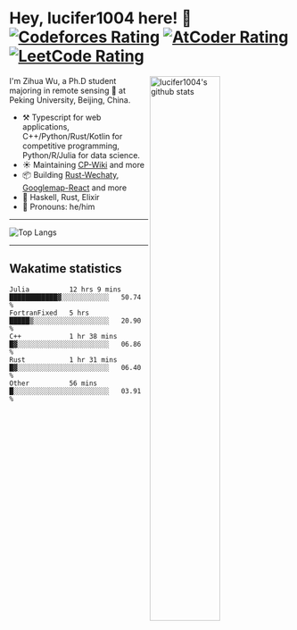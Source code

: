 # Hey, lucifer1004 here! :wave: [![Codeforces Rating](https://cp-logo.vercel.app/codeforces/lucifer1004)](https://codeforces.com/profile/lucifer1004) [![AtCoder Rating](https://cp-logo.vercel.app/atcoder/lucifer1004)](https://atcoder.jp/users/lucifer1004) [![LeetCode Rating](https://cp-logo.vercel.app/leetcode/lucifer1004)](https://leetcode-cn.com/u/lucifer1004/)

<img width="50%" align="right" alt="lucifer1004's github stats" src="https://github-readme-stats.vercel.app/api?username=lucifer1004&show_icons=true">

I'm Zihua Wu, a Ph.D student majoring in remote sensing :satellite: at Peking University, Beijing, China.

- :hammer_and_pick: Typescript for web applications, C++/Python/Rust/Kotlin for competitive programming, Python/R/Julia for data science.
- :sunny: Maintaining [CP-Wiki](https://cp-wiki.vercel.app) and more 
- :package: Building [Rust-Wechaty](https://github.com/wechaty/rust-wechaty), [Googlemap-React](https://github.com/googlemap-react/googlemap-react) and more
- :seedling: Haskell, Rust, Elixir
- :man: Pronouns: he/him

---

![Top Langs](https://github-readme-stats.vercel.app/api/top-langs/?username=lucifer1004&layout=compact)

---

## Wakatime statistics

<!--START_SECTION:waka-->
```text
Julia          12 hrs 9 mins   ████████████▓░░░░░░░░░░░░   50.74 % 
FortranFixed   5 hrs           █████▒░░░░░░░░░░░░░░░░░░░   20.90 % 
C++            1 hr 38 mins    █▓░░░░░░░░░░░░░░░░░░░░░░░   06.86 % 
Rust           1 hr 31 mins    █▓░░░░░░░░░░░░░░░░░░░░░░░   06.40 % 
Other          56 mins         █░░░░░░░░░░░░░░░░░░░░░░░░   03.91 % 
```
<!--END_SECTION:waka-->
